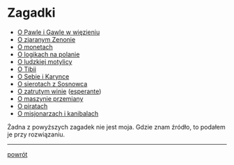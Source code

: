 # Zagadki

* [O Pawle i Gawle w więzieniu](pawel-i-gawel/)
* [O zjaranym Zenonie](trzy-wyrocznie/)
* [O monetach](monety/)
* [O logikach na polanie](logicy-na-polanie/)
* [O ludzkiej motylicy](motylica/)
* [O Tibii](tibia/)
* [O Sebie i Karynce](seba-i-karynka/)
* [O sierotach z Sosnowca](sieroty-z-sosnowca/)
* [O zatrutym winie](zatrute-wino/) ([esperante](zatrute-wino/eo/))
* [O maszynie przemiany](maszyna-przemiany/)
* [O piratach](piraci/)
* [O misjonarzach i kanibalach](misjonarze-i-kanibale/)

Żadna z powyższych zagadek nie jest moja. Gdzie znam źródło, to podałem je przy rozwiązaniu.

---

[powrót](../)
